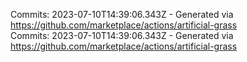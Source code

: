 Commits: 2023-07-10T14:39:06.343Z - Generated via https://github.com/marketplace/actions/artificial-grass
<br>
Commits: 2023-07-10T14:39:06.343Z - Generated via https://github.com/marketplace/actions/artificial-grass
<br>
